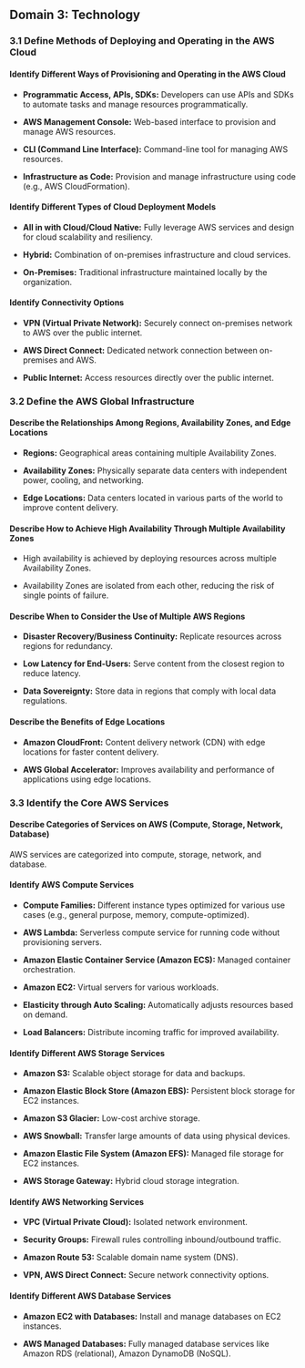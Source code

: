 ## Domain 3: Technology

### 3.1 Define Methods of Deploying and Operating in the AWS Cloud

#### Identify Different Ways of Provisioning and Operating in the AWS Cloud

- **Programmatic Access, APIs, SDKs:** Developers can use APIs and SDKs to automate tasks and manage resources programmatically.

- **AWS Management Console:** Web-based interface to provision and manage AWS resources.

- **CLI (Command Line Interface):** Command-line tool for managing AWS resources.

- **Infrastructure as Code:** Provision and manage infrastructure using code (e.g., AWS CloudFormation).

#### Identify Different Types of Cloud Deployment Models

- **All in with Cloud/Cloud Native:** Fully leverage AWS services and design for cloud scalability and resiliency.

- **Hybrid:** Combination of on-premises infrastructure and cloud services.

- **On-Premises:** Traditional infrastructure maintained locally by the organization.

#### Identify Connectivity Options

- **VPN (Virtual Private Network):** Securely connect on-premises network to AWS over the public internet.

- **AWS Direct Connect:** Dedicated network connection between on-premises and AWS.

- **Public Internet:** Access resources directly over the public internet.

### 3.2 Define the AWS Global Infrastructure

#### Describe the Relationships Among Regions, Availability Zones, and Edge Locations

- **Regions:** Geographical areas containing multiple Availability Zones.

- **Availability Zones:** Physically separate data centers with independent power, cooling, and networking.

- **Edge Locations:** Data centers located in various parts of the world to improve content delivery.

#### Describe How to Achieve High Availability Through Multiple Availability Zones

- High availability is achieved by deploying resources across multiple Availability Zones.

- Availability Zones are isolated from each other, reducing the risk of single points of failure.

#### Describe When to Consider the Use of Multiple AWS Regions

- **Disaster Recovery/Business Continuity:** Replicate resources across regions for redundancy.

- **Low Latency for End-Users:** Serve content from the closest region to reduce latency.

- **Data Sovereignty:** Store data in regions that comply with local data regulations.

#### Describe the Benefits of Edge Locations

- **Amazon CloudFront:** Content delivery network (CDN) with edge locations for faster content delivery.

- **AWS Global Accelerator:** Improves availability and performance of applications using edge locations.

### 3.3 Identify the Core AWS Services

#### Describe Categories of Services on AWS (Compute, Storage, Network, Database)

AWS services are categorized into compute, storage, network, and database.

#### Identify AWS Compute Services

- **Compute Families:** Different instance types optimized for various use cases (e.g., general purpose, memory, compute-optimized).

- **AWS Lambda:** Serverless compute service for running code without provisioning servers.

- **Amazon Elastic Container Service (Amazon ECS):** Managed container orchestration.

- **Amazon EC2:** Virtual servers for various workloads.

- **Elasticity through Auto Scaling:** Automatically adjusts resources based on demand.

- **Load Balancers:** Distribute incoming traffic for improved availability.

#### Identify Different AWS Storage Services

- **Amazon S3:** Scalable object storage for data and backups.

- **Amazon Elastic Block Store (Amazon EBS):** Persistent block storage for EC2 instances.

- **Amazon S3 Glacier:** Low-cost archive storage.

- **AWS Snowball:** Transfer large amounts of data using physical devices.

- **Amazon Elastic File System (Amazon EFS):** Managed file storage for EC2 instances.

- **AWS Storage Gateway:** Hybrid cloud storage integration.

#### Identify AWS Networking Services

- **VPC (Virtual Private Cloud):** Isolated network environment.

- **Security Groups:** Firewall rules controlling inbound/outbound traffic.

- **Amazon Route 53:** Scalable domain name system (DNS).

- **VPN, AWS Direct Connect:** Secure network connectivity options.

#### Identify Different AWS Database Services

- **Amazon EC2 with Databases:** Install and manage databases on EC2 instances.

- **AWS Managed Databases:** Fully managed database services like Amazon RDS (relational), Amazon DynamoDB (NoSQL).

